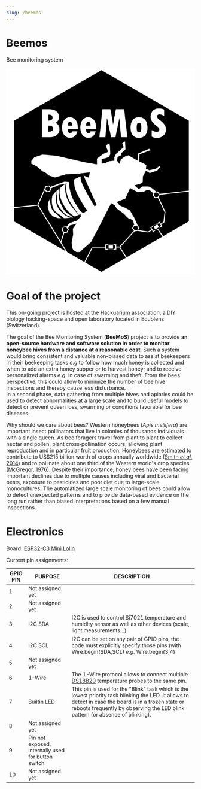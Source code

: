 ```yaml
---
slug: /beemos
---
```


# Beemos

Bee monitoring system

![logoBeeMoS.png](logoBeeMoS.png)

# Goal of the project

This on-going project is hosted at the [Hackuarium](http://www.hackuarium.ch/en/) association, a DIY biology hacking-space and open laboratory located in Ecublens (Switzerland).

The goal of the Bee Monitoring System (**BeeMoS**) project is to provide **an open-source hardware and software solution in order to monitor honeybee hives from a distance at a reasonable cost**. Such a system would bring consistent and valuable non-biased data to assist beekeepers in their beekeeping tasks *e.g* to follow how much honey is collected and when to add an extra honey supper or to harvest honey; and to receive personalized alarms *e.g.* in case of swarming and theft. From the bees' perspective, this could allow to minimize the number of bee hive inspections and thereby cause less disturbance.  
In a second phase, data gathering from multiple hives and apiaries could be used to detect abnormalities at a large scale and to build useful models to detect or prevent queen loss, swarming or conditions favorable for bee diseases. 

Why should we care about bees? Western honeybees (*Apis mellifera*) are important insect pollinators that live in colonies of thousands individuals with a single queen. As bee foragers travel from plant to plant to collect nectar and pollen, plant cross‐pollination occurs, allowing plant reproduction and in particular fruit production. Honeybees are estimated to contribute to US$215 billion worth of crops annually worldwide ([Smith *et al.* 2014](https://link.springer.com/article/10.1007/s10393-013-0870-2#ref-CR28)) and to pollinate about one third of the Western world's crop species ([McGregor, 1976](https://books.google.ch/books?hl=fr&lr=&id=nq7q9OrIj_wC&oi=fnd&pg=PA4&dq=McGregor+honeybees&ots=IJFoPpsrZ6&sig=bRym4QdT3gUyErIu9l41YSiKGpI&redir_esc=y#v=onepage&q=McGregor%20honeybees&f=false)).
Despite their importance, honey bees have been facing important declines due to multiple causes including viral and bacterial pests, exposure to pesticides and poor diet due to large-scale monocultures. The automatized large scale monitoring of bees could allow to detect unexpected patterns and to provide data-based evidence on the long run rather than biased interpretations based on a few manual inspections.

# Electronics

Board: [ESP32-C3 Mini Lolin](https://www.wemos.cc/en/latest/c3/c3_mini.html)

Current pin assignments:

| GPIO PIN  | PURPOSE          | DESCRIPTION                                                                            | 
| --------- | ---------------- | --------------------------------------------------- |
| 1         | Not assigned yet |
| 2         | Not assigned yet |
| 3         | I2C SDA          | I2C is used to control Si7021 temperature and humidity sensor as well as other devices (scale, light measurements...)
| 4         | I2C SCL          | I2C can be set on any pair of GPIO pins, the code must explicitly specify those pins (with Wire.begin(SDA,SCL) *e.g.* Wire.begin(3,4)
| 5         | Not assigned yet |
| 6         | 1-Wire           | The 1-Wire protocol allows to connect multiple [DS18B20](https://datasheets.maximintegrated.com/en/ds/DS18B20.pdf) temperature probes to the same pin.
| 7         | Builtin LED      | This pin is used for the "Blink" task which is the lowest priority task blinking the LED. It allows to detect in case the board is in a frozen state or reboots frequently by observing the LED blink pattern (or absence of blinking). 
| 8         | Not assigned yet |
| 9         | Pin not exposed, internally used for button switch |
| 10        | Not assigned yet |
                           
